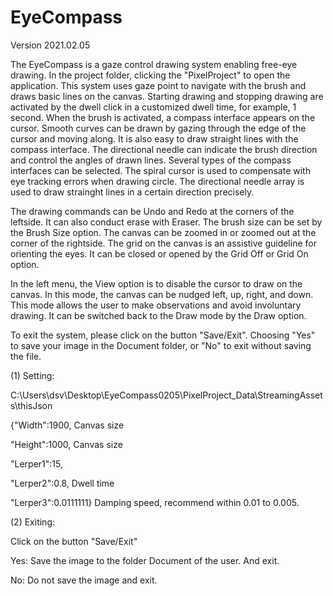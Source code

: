 # EyeCompass 

Version 2021.02.05

The EyeCompass is a gaze control drawing system enabling free-eye drawing. In the project folder, clicking the "PixelProject" to open the application. This system uses gaze point to navigate with the brush and draws basic lines on the canvas. Starting drawing and stopping drawing are activated by the dwell click in a customized dwell time, for example, 1 second. When the brush is activated, a compass interface appears on the cursor. Smooth curves can be drawn by gazing through the edge of the cursor and moving along. It is also easy to draw straight lines with the compass interface. The directional needle can indicate the brush direction and control the angles of drawn lines. Several types of the compass interfaces can be selected. The spiral cursor is used to compensate with eye tracking errors when drawing circle. The directional needle array is used to draw strainght lines in a certain direction precisely. 

The drawing commands can be Undo and Redo at the corners of the leftside. It can also conduct erase with Eraser. The brush size can be set by the Brush Size option. The canvas can be zoomed in or zoomed out at the corner of the rightside. The grid on the canvas is an assistive guideline for orienting the eyes. It can be closed or opened by the Grid Off or Grid On option. 

In the left menu, the View option is to disable the cursor to draw on the canvas. In this mode, the canvas can be nudged left, up, right, and down. This mode allows the user to make observations and avoid involuntary drawing. It can be switched back to the Draw mode by the Draw option. 

To exit the system, please click on the button "Save/Exit". Choosing "Yes" to save your image in the Document folder, or "No" to exit without saving the file. 

(1) Setting:

C:\Users\dsv\Desktop\EyeCompass0205\PixelProject_Data\StreamingAssets\thisJson

{"Width":1900,   Canvas size

"Height":1000,  Canvas size

"Lerper1":15,

"Lerper2":0.8,  Dwell time

"Lerper3":0.0111111}  Damping speed, recommend within 0.01 to 0.005.

(2) Exiting:

Click on the button "Save/Exit"

Yes: Save the image to the folder Document of the user. And exit.

No: Do not save the image and exit.
